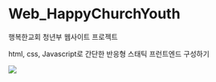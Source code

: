 # Web_HappyChurchYouth
행복한교회 청년부 웹사이트 프로젝트 

html, css, Javascript로 간단한 반응형 스태틱 프런트엔드 구성하기 <br/>

<img src = "media/readme.gif">
